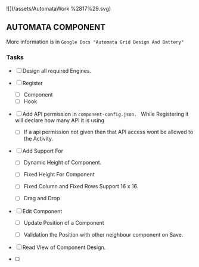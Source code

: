 ![](/assets/AutomataWork %2817%29.svg)

## AUTOMATA COMPONENT

  
More information is in `Google Docs "Automata Grid Design And Battery"`

### Tasks

* [ ] Design all required Engines.
* [ ] Register
  * [ ] Component
  * [ ] Hook
* [ ] Add API permission in `component-config.json. `
  While Registering it will declare how many API it is using

  * [ ] If a api permission not given then that API access wont be allowed to the Activity.

* [ ] Add Support For

  * [ ] Dynamic Height of Component.

  * [ ] Fixed Height For Component

  * [ ] Fixed Column and Fixed Rows Support 16 x 16.

  * [ ] Drag and Drop

* [ ] Edit Component

  * [ ] Update Position of a Component

  * [ ] Validation the Position with other neighbour component on Save.

* [ ] Read VIew of Component Design.

* [ ] 


